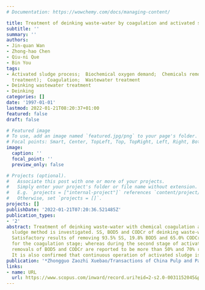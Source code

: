 ```yaml
---
# Documentation: https://wowchemy.com/docs/managing-content/

title: Treatment of deinking waste-water by coagulation and activated sludge
subtitle: ''
summary: ''
authors:
- Jin-quan Wan
- Zhong-hao Chen
- Qiu-ni Que
- Bin You
tags:
- Activated sludge process;  Biochemical oxygen demand;  Chemicals removal (water
  treatment);  Coagulation;  Wastewater treatment
- Deinking wastewater treatment
- Deinking
categories: []
date: '1997-01-01'
lastmod: 2022-01-21T08:20:37+01:00
featured: false
draft: false

# Featured image
# To use, add an image named `featured.jpg/png` to your page's folder.
# Focal points: Smart, Center, TopLeft, Top, TopRight, Left, Right, BottomLeft, Bottom, BottomRight.
image:
  caption: ''
  focal_point: ''
  preview_only: false

# Projects (optional).
#   Associate this post with one or more of your projects.
#   Simply enter your project's folder or file name without extension.
#   E.g. `projects = ["internal-project"]` references `content/project/deep-learning/index.md`.
#   Otherwise, set `projects = []`.
projects: []
publishDate: '2022-01-21T07:20:36.521485Z'
publication_types:
- '2'
abstract: Treatment of deinking waste-water with chemical coagulation and activated
  sludge method is investigated. SS, BOD5 and CODCr of deinking waste-water are determined.
  Satisfactory results of removing 93.5% SS, 19.8% BOD5 and 65.0% CODCr are claimed
  for the coagulation stage; whereas during the second stage of activated sludge treatment,
  removals of BOD5 and CODCr are reported to be more than 50% and 70% respectively.
  It is also confirmed that continuous operation of activated sludge is feasible.
publication: '*Zhongguo Zaozhi Xuebao/Transactions of China Pulp and Paper*'
links:
- name: URL
  url: https://www.scopus.com/inward/record.uri?eid=2-s2.0-0031152045&partnerID=40&md5=33e311a32de3c0cbee21abe7fdd336e7
---
```

